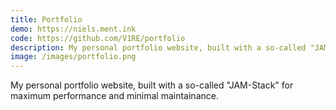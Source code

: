 ```yaml
---
title: Portfolio
demo: https://niels.ment.ink
code: https://github.com/V1RE/portfolio
description: My personal portfolio website, built with a so-called "JAM-Stack" for maximum performance and minimal maintainance.
image: /images/portfolio.png
---
```


My personal portfolio website, built with a so-called "JAM-Stack" for maximum performance and minimal maintainance.

